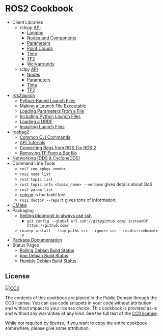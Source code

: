 # ROS2 Cookbook

 * Client Libraries
   * rclcpp [API](http://docs.ros2.org/latest/api/rclcpp/)
     * [Logging](pages/rclcpp/logging.md)
     * [Nodes and Components](pages/rclcpp/nodes.md)
     * [Parameters](pages/rclcpp/parameters.md)
     * [Point Clouds](pages/rclcpp/pcl.md)
     * [Time](pages/rclcpp/time.md)
     * [TF2](pages/rclcpp/tf2.md)
     * [Workarounds](pages/rclcpp/workarounds.md)
   * rclpy [API](http://docs.ros2.org/latest/api/rclpy/)
     * [Nodes](pages/rclpy/nodes.md)
     * [Parameters](pages/rclpy/parameters.md)
     * [Time](pages/rclpy/time.md)
     * [TF2](pages/rclpy/tf2.md)
 * [ros2launch](pages/launch.md)
   * [Python-Based Launch Files](pages/launch.md#python-based-launch-files)
   * [Making a Launch File Executable](pages/launch.md#making-a-launch-file-executable)
   * [Loading Parameters From a File](pages/launch.md#loading-parameters-from-a-file)
   * [Including Python Launch Files](pages/launch.md#including-python-launch-files)
   * [Loading a URDF](pages/launch.md#loading-a-urdf)
   * [Installing Launch Files](pages/launch.md#installing-launch-files)
 * [rosbag2](pages/bag.md)
   * [Common CLI Commands](pages/bag.md#common-command-line)
   * [API Tutorials](pages/bag.md#api-tutorials)
   * [Converting Bags from ROS 1 to ROS 2](pages/bag.md#converting-bag-files-from-ros-1)
   * [Removing TF From a Bagfile](pages/bag.md#removing-tf-from-a-bagfile)
 * [Networking (DDS & CycloneDDS)](pages/networking.md)
 * Command Line Tools
   * ```ros2 run <pkg> <node>```
   * ```ros2 node list```
   * ```ros2 topic list```
   * ```ros2 topic info <topic_name> --verbose``` gives details about QoS.
   * ```ros2 param list```
   * [colcon](pages/colcon.md) is the build tool.
   * ```ros2 doctor --report``` gives tons of information.
* [CMake](pages/cmake.md)
* Packaging
   * [Setting bloom/git to always use ssh](https://answers.ros.org/question/234494/diagnosing-issues-with-bloom-github-two-factor-authentication/)
     * ```git config --global url.ssh://git@github.com/.insteadOf https://github.com/```
   * ```rosdep install --from-paths src --ignore-src --rosdistro=humble -y```
* [Package Documentation](pages/pages/documentation.md)
* Status Pages
  * [Rolling Debian Build Status](http://repo.ros2.org/status_page/ros_rolling_default.html)
  * [Iron Debian Build Status](http://repo.ros2.org/status_page/ros_iron_default.html)
  * [Humble Debian Build Status](http://repo.ros2.org/status_page/ros_humble_default.html)

## License

<a rel="license" href="http://creativecommons.org/publicdomain/zero/1.0/">
  <img src="http://i.creativecommons.org/p/zero/1.0/88x31.png" style="border-style: none;" alt="CC0" />
</a>

The contents of this cookbook are placed in the Public Domain through the CC0 license.
You can use code snippets in your code without attribution and without impact to your
license choice. This cookbook is provided as-is and without any warranties of any kind.
See the full text of the
[CC0 license](https://creativecommons.org/publicdomain/zero/1.0/legalcode).

While not required by license, if you want to copy the entire cookbook somewhere, please
give some attribution.
